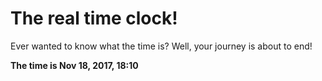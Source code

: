 # The real time clock!

Ever wanted to know what the time is? Well, your journey is about to end!

**The time is Nov 18, 2017, 18:10**